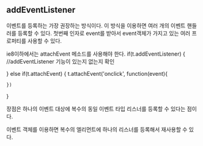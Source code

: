 ## addEventListener
이벤트를 등록하는 가장 권장하는 방식이다. 이 방식을 이용하면 여러 개의 이벤트 핸들러를 등록할 수 있다.
첫번째 인자로 event를 받아서 event객체가 가지고 있는 여러 프로퍼티를 사용할 수 있다.
<script>
    var t = document.getElementById('target');
    t.addEventListener('click', function(event){    
        alert('Hello world,' + event.target.value);
    });
</script>

ie8이하에서는 attachEvent 메소드를 사용해야 한다.
if(t.addEventListener) {  //addEventListener 기능이 있는지 없는지 확인

} else if(t.attachEvent) {
    t.attachEvent('onclick', function(event){

    })
}

장점은 하나의 이벤트 대상에 복수의 동일 이벤트 타입 리스너를 등록할 수 있다는 점이다.
<script>
    var t = document.getElementById('target');
    t.addEventListener('click', function(event){
        alert(1);
    })
    t.addEventListener('click', function(event){
        alert(2);
    })
</script>

이벤트 객체를 이용하면 복수의 엘리먼트에 하나의 리스너를 등록해서 재사용할 수 있다.

<script>
    var t1 = document.getElementById('target1');
    var t2 = document.getElementById('target2');
    function btn_listener(event){
        switch(event.target.id) {
            case 'target1':
                alert(1);
                break;
            case 'target2':
                alert(2);
                break;
        }
    }
    t1.addEventListener('click', btn_listener);
    t2.addEventListener('click', btn_listener);
</script>
